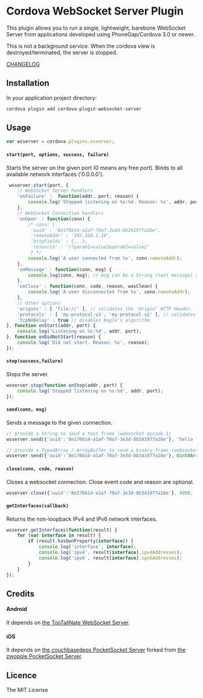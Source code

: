 # Cordova WebSocket Server Plugin

This plugin allows you to run a single, lightweight, barebone WebSocket Server from applications developed using PhoneGap/Cordova 3.0 or newer.

This is not a background service. When the cordova view is destroyed/terminated, the server is stopped.

[CHANGELOG](https://github.com/becvert/cordova-plugin-websocket-server/blob/master/CHANGELOG.md)

## Installation ##

In your application project directory:

```bash
cordova plugin add cordova-plugin-websocket-server
```

## Usage ##

```javascript
var wsserver = cordova.plugins.wsserver;
```

#### `start(port, options, success, failure)`
Starts the server on the given port (0 means any free port).
Binds to all available network interfaces ('0.0.0.0').

```javascript
 wsserver.start(port, {
    // WebSocket Server handlers
    'onFailure' :  function(addr, port, reason) {
        console.log('Stopped listening on %s:%d. Reason: %s', addr, port, reason);
    },
    // WebSocket Connection handlers
    'onOpen' : function(conn) {
        /* conn: {
         'uuid' : '8e176b14-a1af-70a7-3e3d-8b341977a16e',
         'remoteAddr' : '192.168.1.10',
         'httpFields' : {...},
         'resource' : '/?param1=value1&param2=value2'
         } */
        console.log('A user connected from %s', conn.remoteAddr);
    },
    'onMessage' : function(conn, msg) {
        console.log(conn, msg); // msg can be a String (text message) or ArrayBuffer (binary message)
    },
    'onClose' : function(conn, code, reason, wasClean) {
        console.log('A user disconnected from %s', conn.remoteAddr);
    },
    // Other options
    'origins' : [ 'file://' ], // validates the 'Origin' HTTP Header.
    'protocols' : [ 'my-protocol-v1', 'my-protocol-v2' ], // validates the 'Sec-WebSocket-Protocol' HTTP Header.
    'tcpNoDelay' : true // disables Nagle's algorithm.
}, function onStart(addr, port) {
    console.log('Listening on %s:%d', addr, port);
}, function onDidNotStart(reason) {
    console.log('Did not start. Reason: %s', reason);
});
```

#### `stop(success,failure)`
Stops the server.

```javascript
wsserver.stop(function onStop(addr, port) {
    console.log('Stopped listening on %s:%d', addr, port);
});
```

#### `send(conn, msg)`
Sends a message to the given connection.

```javascript
// provide a String to send a text frame (websocket opcode 1)
wsserver.send({'uuid':'8e176b14-a1af-70a7-3e3d-8b341977a16e'}, 'hello friend!');

// provide a TypedArray / ArrayBuffer to send a binary frame (websocket opcode 2)
wsserver.send({'uuid':'8e176b14-a1af-70a7-3e3d-8b341977a16e'}, Uint8Array.from([1, 2, 3, 4]));
```

#### `close(conn, code, reason)`
Closes a websocket connection. Close event code and reason are optional.

```javascript
wsserver.close({'uuid':'8e176b14-a1af-70a7-3e3d-8b341977a16e'}, 4000, 'my reason');
```

#### `getInterfaces(callback)`
Returns the non-loopback IPv4 and IPv6 network interfaces.

```javascript
wsserver.getInterfaces(function(result) {
    for (var interface in result) {
        if (result.hasOwnProperty(interface)) {
            console.log('interface', interface);
            console.log('ipv4', result[interface].ipv4Addresses);
            console.log('ipv6', result[interface].ipv6Addresses);
        }
    }
});
```

## Credits

#### Android
It depends on [the TooTallNate WebSocket Server](https://github.com/TooTallNate/Java-WebSocket).

#### iOS
It depends on [the couchbasedeps PocketSocket Server](https://github.com/couchbasedeps/PocketSocket) forked from [the zwopple PocketSocket Server](https://github.com/zwopple/PocketSocket). 

## Licence ##

The MIT License